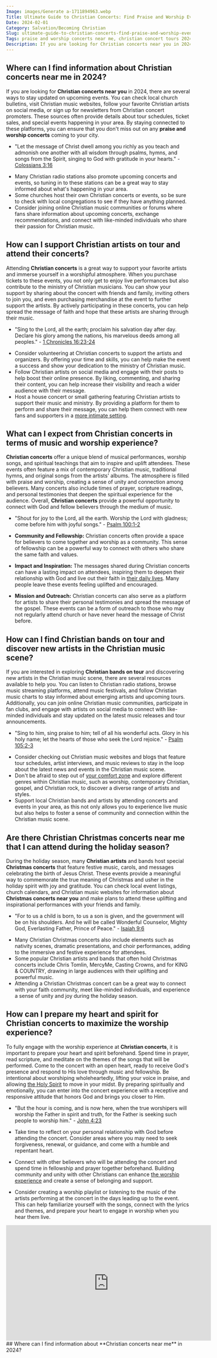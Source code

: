 ```yaml
---
Image: images/Generate a-1711894963.webp
Title: Ultimate Guide to Christian Concerts: Find Praise and Worship Events Near Me
Date: 2024-02-01
Category: Salvation/Becoming Christian
Slug: ultimate-guide-to-christian-concerts-find-praise-and-worship-events-near-me
Tags: praise and worship concerts near me, christian concert tours 2024, local christian concerts, christian concerts near me 2024, christian artist concerts near me, christian concerts in 2024, religious concerts near me, christian singers on tour, christian concerts near me, christian bands on tour, christian music tours near me, christian concerts near me in 2024, christian concerts coming up, christian music tours 2024, christian christmas concerts near me, christian artist concerts, salvation, becoming christian
Description: If you are looking for Christian concerts near you in 2024 there are several ways to stay updated on upcoming events You can check local church bulletins visit Christian music websites follow your favorite Christian artists on social media or sign up for newsletters from Christian concert promoters These sources
---
```


## Where can I find information about **Christian concerts near me** in 2024?

If you are looking for **Christian concerts near you** in 2024, there are several ways to stay updated on upcoming events. You can check local church bulletins, visit Christian music websites, follow your favorite Christian artists on social media, or sign up for newsletters from Christian concert promoters. These sources often provide details about tour schedules, ticket sales, and special events happening in your area. By staying connected to these platforms, you can ensure that you don't miss out on any **praise and worship concerts** coming to your city.

* "Let the message of Christ dwell among you richly as you teach and admonish one another with all wisdom through psalms, hymns, and songs from the Spirit, singing to God with gratitude in your hearts." - [Colossians 3:16](https://www.bibleref.com/Colossians/3/Colossians-3-16.html)

- Many Christian radio stations also promote upcoming concerts and events, so tuning in to these stations can be a great way to stay informed about what's happening in your area.
- Some churches host their own Christian concerts or events, so be sure to check with local congregations to see if they have anything planned.
- Consider joining online Christian music communities or forums where fans share information about upcoming concerts, exchange recommendations, and connect with like-minded individuals who share their passion for Christian music.

## How can I support **Christian artists** on tour and attend their concerts?

Attending **Christian concerts** is a great way to support your favorite artists and immerse yourself in a worshipful atmosphere. When you purchase tickets to these events, you not only get to enjoy live performances but also contribute to the ministry of Christian musicians. You can show your support by sharing about the concert with friends and family, inviting others to join you, and even purchasing merchandise at the event to further support the artists. By actively participating in these concerts, you can help spread the message of faith and hope that these artists are sharing through their music.

* "Sing to the Lord, all the earth; proclaim his salvation day after day. Declare his glory among the nations, his marvelous deeds among all peoples." - [1 Chronicles 16:23-24](https://www.bibleref.com/1-Chronicles/16/1-Chronicles-16-23.html)

- Consider volunteering at Christian concerts to support the artists and organizers. By offering your time and skills, you can help make the event a success and show your dedication to the ministry of Christian music.
- Follow Christian artists on social media and engage with their posts to help boost their online presence. By liking, commenting, and sharing their content, you can help increase their visibility and reach a wider audience with their message.
- Host a house concert or small gathering featuring Christian artists to support their music and ministry. By providing a platform for them to perform and share their message, you can help them connect with new fans and supporters in a [more intimate setting](/7-essential-steps-to-grow-your-faith-stronger).

## What can I expect from **Christian concerts** in terms of music and worship experience?

**Christian concerts** offer a unique blend of musical performances, worship songs, and spiritual teachings that aim to inspire and uplift attendees. These events often feature a mix of contemporary Christian music, traditional hymns, and original songs from the artists' albums. The atmosphere is filled with praise and worship, creating a sense of unity and connection among believers. Many concerts also include times of prayer, scripture readings, and personal testimonies that deepen the spiritual experience for the audience. Overall, **Christian concerts** provide a powerful opportunity to connect with God and fellow believers through the medium of music.

* "Shout for joy to the Lord, all the earth. Worship the Lord with gladness; come before him with joyful songs." - [Psalm 100:1-2](https://www.bibleref.com/Psalm/100/Psalm-100-1.html)

- **Community and Fellowship:** Christian concerts often provide a space for believers to come together and worship as a community. This sense of fellowship can be a powerful way to connect with others who share the same faith and values.

- **Impact and Inspiration:** The messages shared during Christian concerts can have a lasting impact on attendees, inspiring them to deepen their relationship with God and live out their faith in [their daily lives](/the-origin-of-the-holy-spirit-in-scripture-a-comprehensive-guide). Many people leave these events feeling uplifted and encouraged.

- **Mission and Outreach:** Christian concerts can also serve as a platform for artists to share their personal testimonies and spread the message of the gospel. These events can be a form of outreach to those who may not regularly attend church or have never heard the message of Christ before.

## How can I find **Christian bands on tour** and discover new artists in the Christian music scene?

If you are interested in exploring **Christian bands on tour** and discovering new artists in the Christian music scene, there are several resources available to help you. You can listen to Christian radio stations, browse music streaming platforms, attend music festivals, and follow Christian music charts to stay informed about emerging artists and upcoming tours. Additionally, you can join online Christian music communities, participate in fan clubs, and engage with artists on social media to connect with like-minded individuals and stay updated on the latest music releases and tour announcements.

* "Sing to him, sing praise to him; tell of all his wonderful acts. Glory in his holy name; let the hearts of those who seek the Lord rejoice." - [Psalm 105:2-3](https://www.bibleref.com/Psalm/105/Psalm-105-2.html)

- Consider checking out Christian music websites and blogs that feature tour schedules, artist interviews, and music reviews to stay in the loop about the latest news and events in the Christian music scene.
- Don't be afraid to step out of [your comfort zone](/7-essential-steps-to-grow-your-faith-stronger) and explore different genres within Christian music, such as worship, contemporary Christian, gospel, and Christian rock, to discover a diverse range of artists and styles.
- Support local Christian bands and artists by attending concerts and events in your area, as this not only allows you to experience live music but also helps to foster a sense of community and connection within the Christian music scene.

## Are there **Christian Christmas concerts near me** that I can attend during the holiday season?

During the holiday season, many **Christian artists** and bands host special **Christmas concerts** that feature festive music, carols, and messages celebrating the birth of Jesus Christ. These events provide a meaningful way to commemorate the true meaning of Christmas and usher in the holiday spirit with joy and gratitude. You can check local event listings, church calendars, and Christian music websites for information about **Christmas concerts near you** and make plans to attend these uplifting and inspirational performances with your friends and family.

* "For to us a child is born, to us a son is given, and the government will be on his shoulders. And he will be called Wonderful Counselor, Mighty God, Everlasting Father, Prince of Peace." - [Isaiah 9:6](https://www.bibleref.com/Isaiah/9/Isaiah-9-6.html)

- Many Christian Christmas concerts also include elements such as nativity scenes, dramatic presentations, and choir performances, adding to the immersive and festive experience for attendees.
- Some popular Christian artists and bands that often hold Christmas concerts include Chris Tomlin, MercyMe, Casting Crowns, and for KING & COUNTRY, drawing in large audiences with their uplifting and powerful music.
- Attending a Christian Christmas concert can be a great way to connect with your faith community, meet like-minded individuals, and experience a sense of unity and joy during the holiday season.

## How can I prepare my heart and spirit for **Christian concerts** to maximize the worship experience?

To fully engage with the worship experience at **Christian concerts**, it is important to prepare your heart and spirit beforehand. Spend time in prayer, read scripture, and meditate on the themes of the songs that will be performed. Come to the concert with an open heart, ready to receive God's presence and respond to His love through music and fellowship. Be intentional about worshiping wholeheartedly, lifting your voice in praise, and allowing [the Holy Spirit](/10-essential-bible-verses-for-strength-and-encouragement) to move in your midst. By preparing spiritually and emotionally, you can enter into the concert experience with a receptive and responsive attitude that honors God and brings you closer to Him.

* "But the hour is coming, and is now here, when the true worshipers will worship the Father in spirit and truth, for the Father is seeking such people to worship him." - [John 4:23](https://www.bibleref.com/John/4/John-4-23.html)

- Take time to reflect on your personal relationship with God before attending the concert. Consider areas where you may need to seek forgiveness, renewal, or guidance, and come with a humble and repentant heart.

- Connect with other believers who will be attending the concert and spend time in fellowship and prayer together beforehand. Building community and unity with other Christians can enhance [the worship experience](/black-church-congregational-songs) and create a sense of belonging and support.

- Consider creating a worship playlist or listening to the music of the artists performing at the concert in the days leading up to the event. This can help familiarize yourself with the songs, connect with the lyrics and themes, and prepare your heart to engage in worship when you hear them live.

<iframe width="560" height="315" src="https://www.youtube.com/embed/zxziCXI0IvU" frameborder="0" allow="autoplay; encrypted-media" allowfullscreen></iframe>
## Where can I find information about **Christian concerts near me** in 2024?